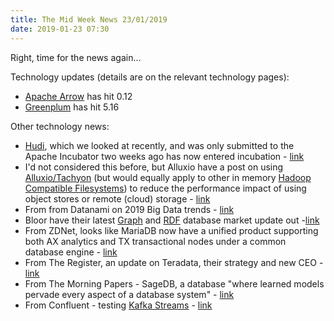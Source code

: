 ```yaml
---
title: The Mid Week News 23/01/2019
date: 2019-01-23 07:30
---
```

Right, time for the news again...
<!--more-->

Technology updates (details are on the relevant technology pages):

* [Apache Arrow](/technologies/apache-arrow/) has hit 0.12
* [Greenplum](/technologies/greenplum/) has hit 5.16

Other technology news:

* [Hudi](/technologies/hudi/), which we looked at recently, and was only submitted to the Apache Incubator two weeks ago has now entered incubation - [link](http://incubator.apache.org/projects/hudi.html)
* I'd not considered this before, but Alluxio have a post on using [Alluxio/Tachyon](/technologies/alluxio/) (but would equally apply to other in memory [Hadoop Compatible Filesystems](/tech-categories/hadoop-compatible-filesystems)) to reduce the performance impact of using object stores or remote (cloud) storage - [link](https://www.alluxio.com/blog/deploying-big-data-workloads-on-object-storage-without-performance-penalty)
* From from Datanami on 2019 Big Data trends - [link](https://www.datanami.com/2019/01/21/10-big-data-trends-to-watch-in-2019/)
* Bloor have their latest [Graph](/tech-categories/graph-databases/) and [RDF](/tech-categories/rdf-databases/) database market update out -[link](https://www.bloorresearch.com/research/graph-database-market-update-2019/)
* From ZDNet, looks like MariaDB now have a unified product supporting both AX analytics and TX transactional nodes under a common database engine - [link](https://www.zdnet.com/article/mariadb-unifies-its-platform/)
* From The Register, an update on Teradata, their strategy and new CEO - [link](https://www.theregister.co.uk/2019/01/16/teradata_new_ceo/)
* From The Morning Papers - SageDB, a database "where learned models pervade every aspect of a database system" - [link](https://blog.acolyer.org/2019/01/16/sagedb-a-learned-database-system/)
* From Confluent - testing [Kafka Streams](/technologies/apache-kafka/kafka-streams/) - [link](https://www.confluent.io/blog/stream-processing-part-2-testing-your-streaming-application)